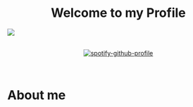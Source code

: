 <body>
<h1 align="center">Welcome to my Profile</h1>
<img src="https://i.imgur.com/VU0ouHj.gif" align="center">
<div align="center">
<br>

[![spotify-github-profile](https://spotify-github-profile.vercel.app/api/view?uid=itzasuna&cover_image=true&theme=compact)](https://github.com/kittinan/spotify-github-profile)

</div>
<br>

<h1 align="left">About me</h1>
</body>